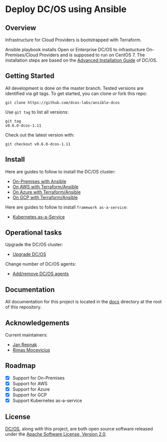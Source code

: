 # Deploy DC/OS using Ansible

## Overview

Infrastructure for Cloud Providers is bootstrapped with Terraform.

Ansible playbook installs Open or Enterprise DC/OS to infrastucture On-Premises/Cloud Providers and is supposed to run on CentOS 7.
The installation steps are based on the [Advanced Installation Guide][mesosphere-install] of DC/OS.

## Getting Started

All development is done on the master branch. Tested versions are identified via git tags. To get started, you can clone or fork this repo:

```
git clone https://github.com/dcos-labs/ansible-dcos
```

Use `git tag` to list all versions:

```
git tag
v0.6.0-dcos-1.11
```

Check out the latest version with:

```
git checkout v0.6.0-dcos-1.11
```

## Install

Here are guides to follow to install the DC/OS cluster:

* [On-Premises with Ansible](docs/INSTALL_ONPREM.md)
* [On AWS with Terraform/Ansible](docs/INSTALL_AWS.md)
* [On Azure with Terraform/Ansible](docs/INSTALL_AZURE.md)
* [On GCP with Terraform/Ansible](docs/INSTALL_GCP.md)

Here are guides to follow to install `framework as-a-service`:
* [Kubernetes as-a-Service](docs/INSTALL_KUBERNETES.md)

## Operational tasks

Upgrade the DC/OS cluster:
* [Upgrade DC/OS](docs/UPGRADE_DCOS.md)

Change number of DC/OS agents:
* [Add/remove DC/OS agents](docs/DCOS_AGENTS.md)

## Documentation

All documentation for this project is located in the [docs](docs/) directory at the root of this repository.

## Acknowledgements

Current maintainers:
* [Jan Repnak][github-jrx]
* [Rimas Mocevicius][github-rimusz]

## Roadmap

  - [X] Support for On-Premises
  - [X] Support for AWS
  - [X] Support for Azure
  - [X] Support for GCP
  - [X] Support Kubernetes as-a-service

## License
[DC/OS][github-dcos], along with this project, are both open source software released under the
[Apache Software License, Version 2.0](LICENSE).

[mesosphere-install]: https://docs.mesosphere.com/1.11/installing/ent/custom/advanced/
[github-dcos]: https://github.com/dcos/dcos
[github-jrx]: https://github.com/jrx
[github-rimusz]: https://github.com/rimusz
